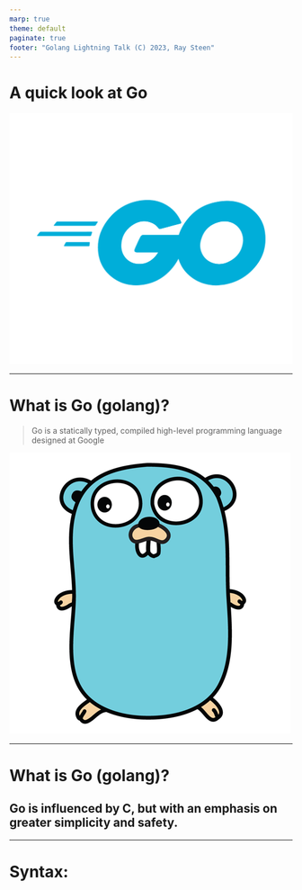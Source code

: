 ```yaml
---
marp: true
theme: default
paginate: true
footer: "Golang Lightning Talk (C) 2023, Ray Steen"
---
```

<!-- class: invert -->
<style>section  { justify-content: start; }</style>
<style scoped>section  { justify-content: center; }</style>

# A quick look at Go

![bg right width:80%](assets/Go-Logo_Blue.png)

---

# What is Go (golang)?
<style scoped>section *:not(h1)  { justify-content: center; }</style>

> Go is a statically typed, compiled high-level programming language designed at Google

![bg right width:80%](assets/gopher.png)

---

# What is Go (golang)?

## Go is influenced by C, but with an emphasis on greater **simplicity** and **safety**.

---

# Syntax: 